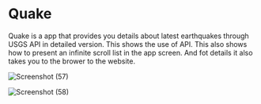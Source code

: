 # Quake
Quake is a app that provides you details about latest earthquakes through USGS API in detailed version.
This shows the use of API.
This also shows how to present an infinite scroll list in the app screen.
And fot details it also takes you to the brower to the website.

![Screenshot (57)](https://user-images.githubusercontent.com/54099460/120074520-d7afba00-c0ba-11eb-83bb-ff0841951c73.png)

![Screenshot (58)](https://user-images.githubusercontent.com/54099460/120074628-54db2f00-c0bb-11eb-91e1-129262189511.png)
